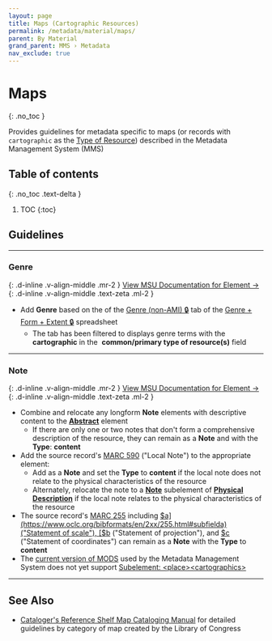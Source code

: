 ```yaml
---
layout: page
title: Maps (Cartographic Resources)
permalink: /metadata/material/maps/
parent: By Material
grand_parent: MMS › Metadata
nav_exclude: true
---
```


# Maps
{: .no_toc }

Provides guidelines for metadata specific to maps (or records with `cartographic` as the [Type of Resource](/metadata-documentation/metadata/element/type-of-resource/)) described in the Metadata Management System (MMS)

## Table of contents
{: .no_toc .text-delta }

1. TOC
{:toc}

## Guidelines

---

### Genre
{: .d-inline .v-align-middle .mr-2 }
[View MSU Documentation for Element →](/metadata-documentation/metadata/element/genre/)
{: .d-inline .v-align-middle .text-zeta .ml-2 }

- Add **Genre** based on the of the [Genre (non-AMI) 🔒](https://docs.google.com/spreadsheets/d/1NGlV94Iufe0p3EJdoJDX7SgvH-LUYqWLEuB1Az3DmbM/edit#gid=1262013027\&fvid=1933164069) tab of the [Genre + Form + Extent 🔒](https://docs.google.com/spreadsheets/d/1NGlV94Iufe0p3EJdoJDX7SgvH-LUYqWLEuB1Az3DmbM/edit) spreadsheet
    - The tab has been filtered to displays genre terms with the **cartographic** in the  **common/primary type of resource(s)** field

---

### Note
{: .d-inline .v-align-middle .mr-2 }
[View MSU Documentation for Element →](/metadata-documentation/metadata/element/note/)
{: .d-inline .v-align-middle .text-zeta .ml-2 }

- Combine and relocate any longform **Note** elements with descriptive content to the [**Abstract**](/metadata-documentation/metadata/element/abstract/) element
  - If there are only one or two notes that don't form a comprehensive description of the resource, they can remain as a **Note** and with the **Type**: **content**
- Add the source record's [MARC 590](https://www.oclc.org/bibformats/en/5xx/590.html) ("Local Note") to the appropriate element:
  - Add as a **Note** and set the **Type** to **content** if the local note does not relate to the physical characteristics of the resource
  - Alternately, relocate the note to a [**Note**](/metadata-documentation/metadata/element/physical-description/#note) subelement of [**Physical Description**](/metadata-documentation/metadata/element/physical-description/) if the local note relates to the physical characteristics of the resource
- The source record's [MARC 255](https://www.oclc.org/bibformats/en/2xx/255.html) including [$a](https://www.oclc.org/bibformats/en/2xx/255.html#subfielda) ("Statement of scale"), [$b](https://www.oclc.org/bibformats/en/2xx/255.html#subfieldb) ("Statement of projection"), and [$c](https://www.oclc.org/bibformats/en/2xx/255.html#subfieldc) ("Statement of coordinates") can remain as a **Note** with the **Type** to **content**
- The [current version of MODS](/metadata-documentation/metadata/guidelines/#metadata-schema) used by the Metadata Management System does not yet support [Subelement: &lt;place&gt;&lt;cartographics&gt;](https://www.loc.gov/standards/mods/userguide/origininfo.html#oiplacecartographics)

---

## See Also

- [Cataloger's Reference Shelf Map Cataloging Manual](https://www.itsmarc.com/crs/mergedprojects/mapcat/mapcat/special_treatment_format.htm) for detailed guidelines by category of map created by the Library of Congress
